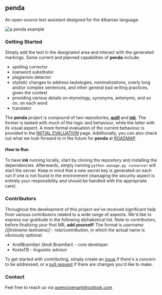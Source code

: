 ## penda

An open-source text assistant designed for the Albanian language.

![a penda example](docs/penda_example.png)

### Getting Started

Simply add the text in the designated area and interact with the generated markings. Some current and planned
capabilities of **penda** include:

- spelling corrector
- loanword substitutor
- plagiarism detector
- stylistic changes to address tautologies, nominalizations, overly long and/or complex sentences, and other general bad
  writing practices, given the context
- providing various details on etymology, synonyms, antonyms, and so on, on each word
- translator

The **penda** project is compound of two repositories, [**quill**](https://github.com/OpenCovenant/quill) and
[**ink**](https://github.com/OpenCovenant/ink). The former is tasked with much of the logic and behaviour,
while the latter with its visual aspect. A more formal evaluation of the current behaviour is provided in
the [INITIAL EVALUATION](docs/INITIAL_EVALUATION.md) page. Additionally, you can also check out what we look forward to
in the future for **penda** at [ROADMAP](docs/ROADMAP.md).

#### How to Run

To have **ink** running locally, start by cloning the repository and installing the dependencies. Afterwards, simply
running `python manage.py runserver` will start the server. Keep in mind that a new secret key is generated on each run
if one is not found in the environment (managing the security aspect is entirely your responsibility and should be
handled with the appropriate care).

### Contributors

Throughout the development of this project we've received significant help from various contributors related to a wide
range of aspects. We'd like to express our gratitude in the following alphabetical list. Note to contributors, before
finalizing your first MR, **add yourself**! The format is _username [(firstname lastname)] - role/contribution_, in
which the actual name is obviously optional.

- AndiBraimllari (Andi Braimllari) - core developer
- KostaTB - linguistic advisor

To get started with contributing, simply create an [issue](https://github.com/OpenCovenant/ink/issues) if there's a
concern to be addressed, or a [pull request](https://github.com/OpenCovenant/ink/pulls) if there are changes you'd
like to make.

### Contact

Feel free to reach us via opencovenant@outlook.com
